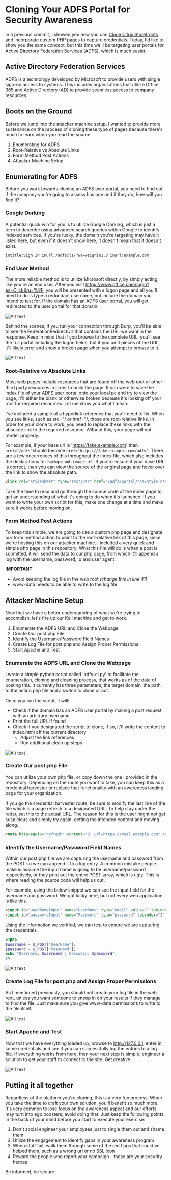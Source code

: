 # Cloning Your ADFS Portal for Security Awareness
In a previous commit, I showed you how you can [Clone Citrix Storefronts](https://github.com/gh0x0st/adfs_cloner) and incorporate custom PHP pages to capture credentials. Today, I'd like to show you the same concept, but this time we'll be targeting user portals for Active Directory Federation Services (ADFS), which is much easier.

## Active Directory Federation Services
ADFS is a technology developed by Microsoft to provide users with single sign-on access to systems. This includes organizations that utilize Office 365 and Active Directory (AD) to provide seamless access to company resources. 

## Boots on the Ground
Before we jump into the attacker machine setup, I wanted to provide more sustenance on the process of cloning these type of pages because there's much to learn when you read the source.

1. Enumerating for ADFS
2. Root-Relative vs Absolute Links
3. Form Method Post Actions
4. Attacker Machine Setup

## Enumerating for ADFS
Before you work towards cloning an ADFS user portal, you need to find out if the company you're going to assess has one and if they do, how will you find it?

### Google Dorking
A potential quick win for you is to utilize Google Dorking, which is just a term to describe using advanced search queries within Google to identify indexed services. If you're lucky, the domain you're targeting may have it listed here, but even if it doesn't show here, it doesn't mean that it doesn't exist.

```
intitle:Sign In inurl:/adfs/ls/?wa=wsignin1.0 inurl:example.com
```

### End User Method
The more reliable method is to utilize Microsoft directly, by simply acting like you're an end user. After you visit https://www.office.com/login?es=Click&ru=%2F, you will be presented with a logon page and all you'll need to do is type a redundant username, but include the domain you intend to test for. If the domain has an ADFS user portal, you will get redirected to the user portal for that domain.

![Alt text](https://github.com/gh0x0st/adfs_cloner/blob/master/Screenshots/user-portal-redir.png?raw=true "user-portal-redirect")

Behind the scenes, if you run your connection through Burp, you'll be able to see the FederationRedirectUrl that contains the URL we want in the response. Keep in mind that if you browse to the complete URL, you'll see the full portal including the logon fields, but if you omit pieces of the URL, it'll likely error and show a broken page when you attempt to browse to it.

![Alt text](https://github.com/gh0x0st/adfs_cloner/blob/master/Screenshots/burp-portal-redir.png?raw=true "burp-portal-redirect")

### Root-Relative vs Absolute Links
Most web pages include resources that are found off the web root or other third party resources in order to build the page. If you were to save the index file of your ADFS user portal onto your local pc and try to view the page, it'll either be blank or otherwise broken because it's looking off your root for required resources. Let me show you what I mean:

I've included a sample of a hyperlink reference that you'll need to fix. When you see links, such as src="/ or href="/, those are root-relative links. In order for your clone to work, you need to replace these links with the absolute link to the required resource. Without this, your page will not render properly. 

For example, if your base url is 'https://fake.example.com' then `href="/adfs"`should become `href="https://fake.example.com/adfs"`. There are a few occurrences of this throughout the index file, which also includes the declarations for `background-image:url`. If you're ensure if your base URL is correct, then you can view the source of the original page and hover over the link to show the absolute path.

```HTML
<link rel="stylesheet" type="text/css" href="/adfs/portal/css/style.css?id=23456789DFGHJKL56710010AASSADASD5" /><style>.illustrationClass {background-image:url(/adfs/portal/illustration/illustration.jpg?id=23456789DF2212141GHJKL5671sadadasdasd0010AASSADASD);}</style>
```

Take the time to read and go through the source code of the index page to get an understanding of what it's going to do when it's launched. If you want to write your own script for this, make one change at a time and make sure it works before moving on.

### Form Method Post Actions
To keep this simple, we are going to use a custom php page and designate our form method action to point to the root-relative link of this page, since we're hosting this on our attacker machine. I included a very quick and simple php page in this repository. What this file will do is when a post is submitted, it will send the data to our php page, from which it'll append a log with the username, password, ip and user agent.

**IMPORTANT** 
  * Avoid keeping the log file in the web root *(change this in line 41)*
  * www-data needs to be able to write to the log file

## Attacker Machine Setup
Now that we have a better understanding of what we're trying to accomplish, let's fire up our Kali machine and get to work.

1. Enumerate the ADFS URL and Clone the Webpage
2. Create Our post.php File	
3. Identify the Username/Password Field Names
4. Create Log File for post.php and Assign Proper Permissions
5. Start Apache and Test

### Enumerate the ADFS URL and Clone the Webpage
I wrote a simple python script called 'adfs-cl.py' to facilitate the enumeration, cloning and cleaning process, that works as of the date of posting this. It currently has three parameters, the target domain, the path to the action php file and a switch to clone or not.

Once you run the script, it will:

* Check if the domain has an ADFS user portal by making a post request with an arbitrary username
* Print the full URL if found
* Check if you designated the script to clone, if so, it'll write the content to index.html off the current directory
   * Adjust the link references
   * Run additional clean up steps

![Alt text](https://github.com/gh0x0st/adfs_cloner/blob/master/Screenshots/adfs-cl.png?raw=true "adfs-cl")

### Create Our post.php File	
You can utilize your own php file, or copy down the one I provided in the repository. Depending on the route you want to take, you can keep this as a credential harvester or replace that functionality with an awareness landing page for your organization. 

If you go the credential harvester route, be sure to modify the last line of the file which is a page refresh to a designated URL. To help stay under the radar, set this to the actual URL. The reason for this is the user might not get suspicious and simply try again, getting the intended content and moving along.

```HTML
<meta http-equiv="refresh" content="0; url=https://real.example.com" />
```

### Identify the Username/Password Field Names
Within our post.php file we are capturing the username and password from the POST so we can append it to a log entry. A common mistake people make is assume the input name is going to be username/password respectively, or they print out the entire POST array, which is ugly. This is where reading the source code will help us out. 

For example, using the below snippet we can see the input field for the username and password. We got lucky here, but not every web application is like this.

```HTML
<input id="userNameInput" name="UserName" type="email" value="" tabindex="1" class="text fullWidth" spellcheck="false" placeholder="someone@example.com" autocomplete="off"/>
<input id="passwordInput" name="Password" type="password" tabindex="2" class="text fullWidth" placeholder="Password" autocomplete="off"/>
```

Using the information we verified, we can test to ensure we are capturing the credentials.

```PHP
<?php
$username = $_POST["UserName"];
$password = $_POST["Password"];
echo "Username: $username | Password: $password";
?>
```

![Alt text](https://github.com/gh0x0st/adfs_cloner/blob/master/Screenshots/post-credentials.png?raw=true "post-credentials")

### Create Log File for post.php and Assign Proper Permissions
As I mentioned previously, you should not create your log file in the web root, unless you want someone to snoop in on your results if they manage to find the file. Just make sure you give www-data permissions to write to the file itself. 

![Alt text](https://github.com/gh0x0st/adfs_cloner/blob/master/Screenshots/capture-txt.png?raw=true "capture-txt")

### Start Apache and Test
Now that we have everything loaded up, browse to http://127.0.0.1, enter in some credentials and see if you can successfully log the entries to a log file. If everything works from here, then your next step is simple; engineer a solution to get your staff to connect to the site. Get creative.

![Alt text](https://github.com/gh0x0st/adfs_cloner/blob/master/Screenshots/captured-creds.png?raw=true "captured-creds")

## Putting it all together

Regardless of the platform you're cloning, this is a very fun process. When you take the time to craft your own solution, you'll benefit so much more. It's very common to lose focus on the awareness aspect and our efforts may turn into ego boosters; avoid doing that. Just keep the following points in the back of your mind before you start to execute your exercise:

1. Don't social engineer your employees just to single them out and shame them
2. Utilize the engagement to identify gaps in your awareness program
3. When staff fail, walk them through some of the red flags that could've helped them, such as a wrong url or no SSL icon
4. Reward the people who report your campaign - these are your security heroes

Be informed, be secure.
